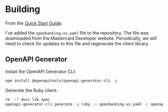 # Building

From the [Quick Start Guide](https://developer.mastercard.com/open-banking-us/documentation/quick-start-guide/#5-generate-an-api-client-library).

I've added the `openbanking-us.yaml` file to the repository. The file was downloaded from the Mastercard Developer website. Periodically, we will need to check for updates to this file and regenerate the client library.

## OpenAPI Generator

Install the OpenAPI Generator CLI:

```sh
npm install @openapitools/openapi-generator-cli -g
```

Generate the Ruby client:

```sh
rm -rf docs lib spec
openapi-generator-cli generate -g ruby -i openbanking-us.yaml -c openapi_config.yaml
```

